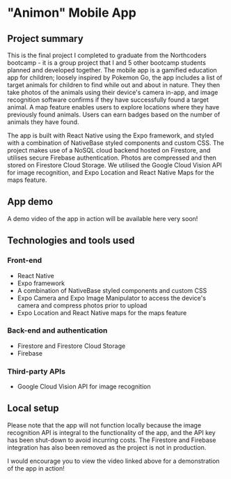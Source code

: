 # "Animon" Mobile App

## Project summary
This is the final project I completed to graduate from the Northcoders bootcamp - it is a group project that I and 5 other bootcamp students planned and developed together. The mobile app is a gamified education app for children; loosely inspired by Pokemon Go, the app includes a list of target animals for children to find while out and about in nature. They then take photos of the animals using their device's camera in-app, and image recognition software confirms if they have successfully found a target animal. A map feature enables users to explore locations where they have previously found animals. Users can earn badges based on the number of animals they have found. 

The app is built with React Native using the Expo framework, and styled with a combination of NativeBase styled components and custom CSS. The project makes use of a NoSQL cloud backend hosted on Firestore, and utilises secure Firebase authentication. Photos are compressed and then stored on Firestore Cloud Storage. We utilised the Google Cloud Vision API for image recognition, and Expo Location and React Native Maps for the maps feature.

## App demo
A demo video of the app in action will be available here very soon!

## Technologies and tools used
### Front-end
* React Native
* Expo framework
* A combination of NativeBase styled components and custom CSS
* Expo Camera and Expo Image Manipulator to access the device's camera and compress photos prior to upload
* Expo Location and React Native maps for the maps feature
### Back-end and authentication
* Firestore and Firestore Cloud Storage
* Firebase
### Third-party APIs
* Google Cloud Vision API for image recognition

## Local setup
Please note that the app will not function locally because the image recognition API is integral to the functionality of the app, and the API key has been shut-down to avoid incurring costs. The Firestore and Firebase integration has also been removed as the project is not in production. 

I would encourage you to view the video linked above for a demonstration of the app in action!